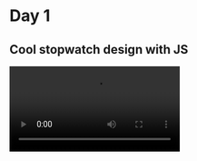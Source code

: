 # Day 1

## Cool stopwatch design with JS

![StopWatch](https://user-images.githubusercontent.com/36999742/116687907-89cc6700-a9d3-11eb-8517-f4d08bacfd92.mp4)